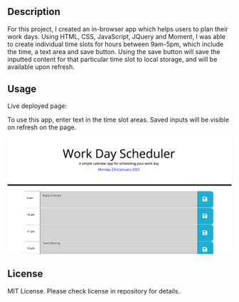 
# <Daily Planner App>

## Description

For this project, I created an in-browser app which helps users to plan their work days. 
Using HTML, CSS, JavaScript, JQuery and Moment, I was able to create individual time slots for hours between 9am-5pm, which include the time, a text area and save button. 
Using the save button will save the inputted content for that particular time slot to local storage, and will be available upon refresh. 

## Usage

Live deployed page: 

To use this app, enter text in the time slot areas. Saved inputs will be visible on refresh on the page.

![alt text](assets/screenshots/1.png)


## License

MIT License. Please check license in repository for details. 
